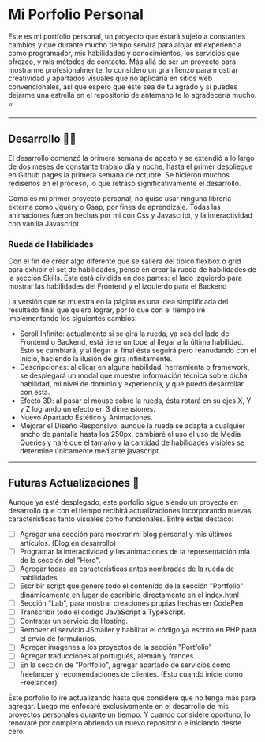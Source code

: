 
# Mi Porfolio Personal 

Este es mi portfolio personal, un proyecto que estará sujeto a constantes cambios y que durante mucho tiempo servirá para alojar mi experiencia como programador, mis habilidades y conocimientos, los servicios que ofrezco, y mis métodos de contacto. Más allá de ser un proyecto para mostrarme profesionalmente, lo considero un gran lienzo para mostrar creatividad y apartados visuales que no aplicaría en sitios web convencionales, así que espero que éste sea de tu agrado y si puedes dejarme una estrella en el repositorio de antemano te lo agradecería mucho. ⭐

---

## Desarrollo 👨‍💻

El desarrollo comenzó la primera semana de agosto y se extendió a lo largo de dos meses de constante trabajo día y noche, hasta el primer despliegue en Github pages la primera semana de octubre. Se hicieron muchos rediseños en el proceso, lo que retrasó significativamente el desarrollo.   

Como es mi primer proyecto personal, no quise usar ninguna librería externa como Jquery o Gsap, por fines de aprendizaje. Todas las animaciones fueron hechas por mi con Css y Javascript, y la interactividad con vanilla Javascript.

### Rueda de Habilidades

Con el fin de crear algo diferente que se saliera del típico flexbox o grid para exhibir el set de habilidades, pensé en crear la rueda de habilidades de la sección Skills. Ésta está dividida en dos partes: el lado izquierdo para mostrar las habilidades del Frontend y el izquierdo para el Backend 

La versión que se muestra en la página es una idea simplificada del resultado final que quiero lograr, por lo que con el tiempo iré implementando los siguientes cambios: 

- Scroll Infinito: actualmente si se gira la rueda, ya sea del lado del Frontend o Backend, está tiene un tope al llegar a la última habilidad. Esto se cambiará, y al llegar al final ésta seguirá pero reanudando con el inicio, haciendo la ilusión de gira infinitamente.
- Descripciones: al clicar en alguna habilidad, herramienta o framework, se desplegará un modal que muestre información técnica sobre dicha habilidad, mi nivel de dominio y experiencia, y que puedo desarrollar con ésta.
- Efecto 3D: al pasar el mouse sobre la rueda, ésta rotará en su ejes X, Y y Z logrando un efecto en 3 dimensiones.
- Nuevo Apartado Estético y Animaciones.
- Mejorar el Diseño Responsivo: aunque la rueda se adapta a cualquier ancho de pantalla hasta los 250px, cambiaré el uso el uso de Media Queries y haré que el tamaño y la cantidad de habilidades visibles se determine únicamente mediante javascript.  
---

## Futuras Actualizaciones 📝

Aunque ya esté desplegado, este porfolio sigue siendo un proyecto en desarrollo que con el tiempo recibirá actualizaciones incorporando nuevas características tanto visuales como funcionales. Entre éstas destaco: 

- [ ] Agregar una sección para mostrar mi blog personal y mis últimos artículos. (Blog en desarrollo)
- [ ] Programar la interactividad y las animaciones de la representación mía de la sección del "Hero". 
- [ ] Agregar todas las características antes nombradas de la rueda de habilidades.
- [ ] Escribir script que genere todo el contenido de la sección "Portfolio" dinámicamente en lugar de escribirlo directamente en el index.html
- [ ] Sección "Lab", para mostrar creaciones propias hechas en CodePen.
- [ ] Transcribir todo el código JavaScript a TypeScript.
- [ ] Contratar un servicio de Hosting.
- [ ] Remover el servicio JSmailer y habilitar el código ya escrito en PHP para el envío de formularios.
- [ ] Agregar imágenes a los proyectos de la sección "Portfolio"
- [ ] Agregar traducciones al portugués, alemán y francés.
- [ ] En la sección de "Portfolio", agregar apartado de servicios como freelancer y recomendaciones de clientes. (Esto cuando inicie como Freelancer)

Éste porfolio lo iré actualizando hasta que considere que no tenga más para agregar. Luego me enfocaré exclusivamente en el desarrollo de mis proyectos personales durante un tiempo. Y cuando considere oportuno, lo renovaré por completo abriendo un nuevo repositorio e iniciando desde cero.